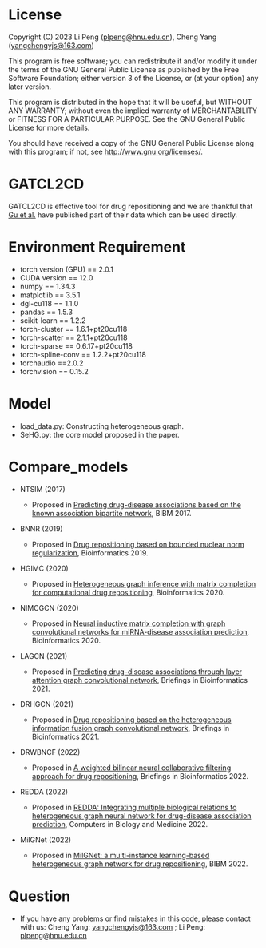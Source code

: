 # License

Copyright (C) 2023 Li Peng (plpeng@hnu.edu.cn), Cheng Yang (yangchengyjs@163.com)

This program is free software; you can redistribute it and/or
modify it under the terms of the GNU General Public License
as published by the Free Software Foundation; either version 3
of the License, or (at your option) any later version.

This program is distributed in the hope that it will be useful,
but WITHOUT ANY WARRANTY; without even the implied warranty of
MERCHANTABILITY or FITNESS FOR A PARTICULAR PURPOSE.  See the
GNU General Public License for more details.

You should have received a copy of the GNU General Public License
along with this program; if not, see <http://www.gnu.org/licenses/>.



# GATCL2CD
GATCL2CD is effective tool for drug repositioning and we are thankful that [Gu et al.](https://www.sciencedirect.com/science/article/pii/S0010482522008356) have published part of their data which can be used directly.



# Environment Requirement
+ torch version (GPU) == 2.0.1
+ CUDA version == 12.0
+ numpy == 1.34.3
+ matplotlib == 3.5.1
+ dgl-cu118 == 1.1.0
+ pandas == 1.5.3
+ scikit-learn == 1.2.2
+ torch-cluster == 1.6.1+pt20cu118
+ torch-scatter == 2.1.1+pt20cu118
+ torch-sparse == 0.6.17+pt20cu118
+ torch-spline-conv == 1.2.2+pt20cu118
+ torchaudio ==2.0.2
+ torchvision == 0.15.2



# Model
+ load_data.py: Constructing heterogeneous graph.
+ SeHG.py: the core model proposed in the paper.



# Compare_models
 
* NTSIM (2017)
    * Proposed in [Predicting drug-disease associations based on the known association bipartite network](https://ieeexplore.ieee.org/abstract/document/8217698/), BIBM 2017.

* BNNR (2019)
    * Proposed in [Drug repositioning based on bounded nuclear norm regularization](https://doi.org/10.1093/bioinformatics/btz331), Bioinformatics 2019.

* HGIMC (2020)
    * Proposed in [Heterogeneous graph inference with matrix completion for computational drug repositioning](https://doi.org/10.1093/bioinformatics/btaa1024), Bioinformatics 2020.

* NIMCGCN (2020)
    * Proposed in [Neural inductive matrix completion with graph convolutional networks for miRNA-disease association prediction](https://doi.org/10.1093/bioinformatics/btz965), Bioinformatics 2020.

* LAGCN (2021)
    * Proposed in [Predicting drug–disease associations through layer attention graph convolutional network](https://doi.org/10.1093/bib/bbaa243), Briefings in Bioinformatics 2021.

* DRHGCN (2021)
    * Proposed in [Drug repositioning based on the heterogeneous information fusion graph convolutional network](https://doi.org/10.1093/bib/bbab319), Briefings in Bioinformatics 2021.

* DRWBNCF (2022)
    * Proposed in [A weighted bilinear neural collaborative filtering approach for drug repositioning](https://doi.org/10.1093/bib/bbab581), Briefings in Bioinformatics 2022.

* REDDA (2022)
    * Proposed in [REDDA: Integrating multiple biological relations to heterogeneous graph neural network for drug-disease association prediction](https://www.sciencedirect.com/science/article/pii/S0010482522008356), Computers in Biology and Medicine 2022.

* MilGNet (2022)
    * Proposed in [MilGNet: a multi-instance learning-based heterogeneous graph network for drug repositioning](hhttps://ieeexplore.ieee.org/abstract/document/9995152/), BIBM 2022.



# Question
+ If you have any problems or find mistakes in this code, please contact with us: 
Cheng Yang: yangchengyjs@163.com ; Li Peng: plpeng@hnu.edu.cn

